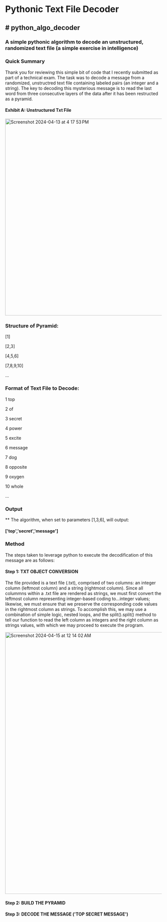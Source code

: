 # Pythonic Text File Decoder
## # python_algo_decoder
### A simple pythonic algorithm to decode an unstructured, randomized text file (a simple exercise in intelligence)

### Quick Summary
Thank you for reviewing this simple bit of code that I recently submitted as part of a technical exam.  The task was to decode a message from a randomized, unstructred text file containing labeled pairs (an integer and a string). The key to decoding this mysterious message is to read the last word from three consecutive layers of the data after it has been restructed as a pyramid.

#### Exhibit A: Unstructured Txt File

<img width="631" alt="Screenshot 2024-04-13 at 4 17 53 PM" src="https://github.com/dsc55704973/python_algo_decoder/assets/66639071/efad9feb-6260-4616-88a1-960edc485325">

### Structure of Pyramid:
[1]

[2,3]

[4,5,6]

[7,8,9,10] 

...

### Format of Text File to Decode:
1 top

2 of

3 secret

4 power

5 excite

6 message

7 dog

8 opposite

9 oxygen

10 whole

...

### Output
** The algorithm, when set to parameters [1,3,6], will output:

#### ['top','secret','message']

### Method
The steps taken to leverage python to execute the decodification of this message are as follows:

#### Step 1: TXT OBJECT CONVERSION
The file provided is a text file (.txt), comprised of two columns: an integer column (leftmost column) and a string (rightmost column).  Since all colummns within a .txt file are rendered as strings, we must first convert the leftmost column representing integer-based coding to...integer values; likewise, we must ensure that we preserve the corresponding code values in the rightmost column as strings.  To accomplish this, we may use a combination of simple logic, nested loops, and the split().split() method to tell our function to read the left column as integers and the right column as strings values, with which we may proceed to execute the program.

<img width="839" alt="Screenshot 2024-04-15 at 12 14 02 AM" src="https://github.com/dsc55704973/python_algo_decoder/assets/66639071/fc408f5c-dd01-475d-a6ce-1c2d3d32a305">


#### Step 2: BUILD THE PYRAMID


#### Step 3: DECODE THE MESSAGE ('TOP SECRET MESSAGE')






